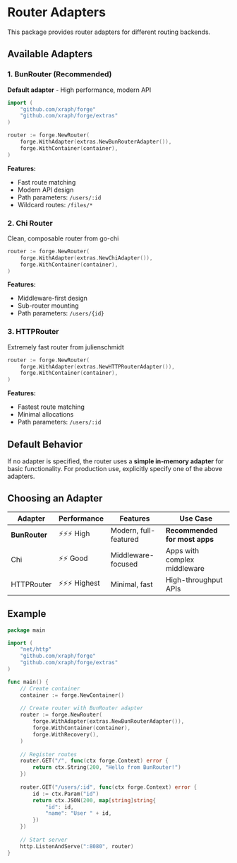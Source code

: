 # Router Adapters

This package provides router adapters for different routing backends.

## Available Adapters

### 1. BunRouter (Recommended)
**Default adapter** - High performance, modern API

```go
import (
    "github.com/xraph/forge"
    "github.com/xraph/forge/extras"
)

router := forge.NewRouter(
    forge.WithAdapter(extras.NewBunRouterAdapter()),
    forge.WithContainer(container),
)
```

**Features:**
- Fast route matching
- Modern API design
- Path parameters: `/users/:id`
- Wildcard routes: `/files/*`

### 2. Chi Router
Clean, composable router from go-chi

```go
router := forge.NewRouter(
    forge.WithAdapter(extras.NewChiAdapter()),
    forge.WithContainer(container),
)
```

**Features:**
- Middleware-first design
- Sub-router mounting
- Path parameters: `/users/{id}`

### 3. HTTPRouter
Extremely fast router from julienschmidt

```go
router := forge.NewRouter(
    forge.WithAdapter(extras.NewHTTPRouterAdapter()),
    forge.WithContainer(container),
)
```

**Features:**
- Fastest route matching
- Minimal allocations
- Path parameters: `/users/:id`

## Default Behavior

If no adapter is specified, the router uses a **simple in-memory adapter** for basic functionality. For production use, explicitly specify one of the above adapters.

## Choosing an Adapter

| Adapter | Performance | Features | Use Case |
|---------|-------------|----------|----------|
| **BunRouter** | ⚡⚡⚡ High | Modern, full-featured | **Recommended for most apps** |
| Chi | ⚡⚡ Good | Middleware-focused | Apps with complex middleware |
| HTTPRouter | ⚡⚡⚡ Highest | Minimal, fast | High-throughput APIs |

## Example

```go
package main

import (
    "net/http"
    "github.com/xraph/forge"
    "github.com/xraph/forge/extras"
)

func main() {
    // Create container
    container := forge.NewContainer()
    
    // Create router with BunRouter adapter
    router := forge.NewRouter(
        forge.WithAdapter(extras.NewBunRouterAdapter()),
        forge.WithContainer(container),
        forge.WithRecovery(),
    )
    
    // Register routes
    router.GET("/", func(ctx forge.Context) error {
        return ctx.String(200, "Hello from BunRouter!")
    })
    
    router.GET("/users/:id", func(ctx forge.Context) error {
        id := ctx.Param("id")
        return ctx.JSON(200, map[string]string{
            "id": id,
            "name": "User " + id,
        })
    })
    
    // Start server
    http.ListenAndServe(":8080", router)
}
```

